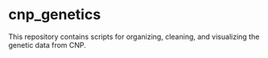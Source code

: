 # cnp_genetics

This repository contains scripts for organizing, cleaning, and visualizing the genetic data from CNP.
